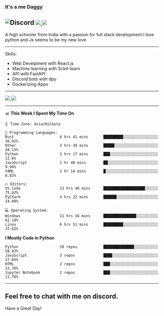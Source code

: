 
### It's a me Daggy

![Discord](https://img.shields.io/discord/491175207122370581?color=black&label=Discord&logo=discord) ![](https://img.shields.io/endpoint?url=https://dev.discordprofiles.me/api/badge/vscode/491174779278065689)<a href="https://github.com/Daggy1234">
  <img src="https://komarev.com/ghpvc/?username=Daggy1234&style=flat-square" />
</a>
 ----

A high schooler from India with a passion for full stack development.I love python and Js seems to be my new love. 

-----

Skills:

- Web Develpment with React.js
- Machine learning with Sckit-learn
- API with FastAPI
- Discord bots with dpy
- Dockerizing Apps

-----
<a href="https://github.com/Daggy1234">
  <img src="https://github-readme-stats.vercel.app/api?username=Daggy1234&show_icons=true&hide_border=true" />
</a><a href="https://github.com/Daggy1234">
  <img src="https://github-readme-stats.vercel.app/api/top-langs/?username=Daggy1234&layout=compact" />
</a>

---

<!--START_SECTION:waka-->
📊 **This Week I Spent My Time On** 

```text
⌚︎ Time Zone: Asia/Kolkata

💬 Programming Languages: 
Rust                     6 hrs 41 mins       █████████░░░░░░░░░░░░░░░░   36.92% 
Other                    3 hrs 39 mins       █████░░░░░░░░░░░░░░░░░░░░   20.15% 
Python                   2 hrs 17 mins       ███░░░░░░░░░░░░░░░░░░░░░░   12.6% 
JavaScript               1 hr 48 mins        ██░░░░░░░░░░░░░░░░░░░░░░░   9.94% 
YAML                     1 hr 14 mins        █░░░░░░░░░░░░░░░░░░░░░░░░   6.82%

🔥 Editors: 
VS Code                  13 hrs 46 mins      ███████████████████░░░░░░   75.92% 
PyCharm                  4 hrs 22 mins       ██████░░░░░░░░░░░░░░░░░░░   24.08%

💻 Operating System: 
Windows                  11 hrs 16 mins      ███████████████░░░░░░░░░░   62.18% 
Linux                    6 hrs 51 mins       █████████░░░░░░░░░░░░░░░░   37.82%

```

**I Mostly Code in Python** 

```text
Python                   10 repos            ██████████████░░░░░░░░░░░   58.82% 
JavaScript               3 repos             ████░░░░░░░░░░░░░░░░░░░░░   17.65% 
HTML                     2 repos             ███░░░░░░░░░░░░░░░░░░░░░░   11.76% 
Jupyter Notebook         2 repos             ███░░░░░░░░░░░░░░░░░░░░░░   11.76%

```



<!--END_SECTION:waka-->

---

Feel free to chat with me on discord.
-----
Have a Great Day!
